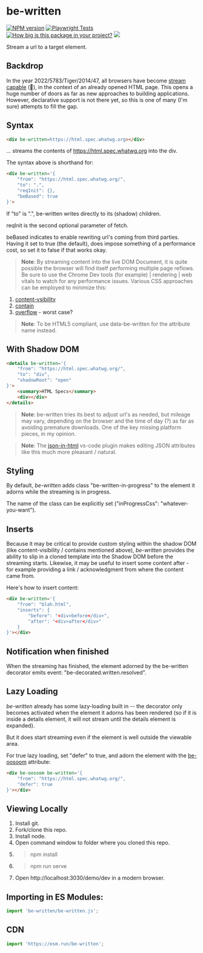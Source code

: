 # be-written

[![NPM version](https://badge.fury.io/js/be-written.png)](http://badge.fury.io/js/be-written)
[![Playwright Tests](https://github.com/bahrus/be-written/actions/workflows/CI.yml/badge.svg?branch=baseline)](https://github.com/bahrus/be-written/actions/workflows/CI.yml)
[![How big is this package in your project?](https://img.shields.io/bundlephobia/minzip/be-written?style=for-the-badge)](https://bundlephobia.com/result?p=be-written)
<img src="http://img.badgesize.io/https://cdn.jsdelivr.net/npm/be-written?compression=gzip">

Stream a url to a target element.

## Backdrop

In the year 2022/5783/Tiger/2014/47, all browsers have become [stream capable](https://caniuse.com/streams) (🎉), in the context of an already opened HTML page.  This opens a huge number of doors as far as new approaches to building applications.  However, declarative support is not there yet, so this is one of many (I'm sure) attempts to fill the gap.

## Syntax

```html
<div be-written=https://html.spec.whatwg.org></div>
```

... streams the contents of https://html.spec.whatwg.org into the div.

The syntax above is shorthand for:

```html
<div be-written='{
    "from": "https://html.spec.whatwg.org/",
    "to": ".",
    "reqInit": {},
    "beBased": true
}'>
```

If "to" is ".", be-written  writes directly to its (shadow) children.

reqInit is the second optional parameter of fetch.

beBased indicates to enable rewriting url's coming from third parties.  Having it set to true (the default), does impose something of a performance cost, so set it to false if that works okay.

> **Note**:   By streaming content into the live DOM Document, it is quite possible the browser will find itself performing multiple page reflows.  Be sure to use the Chrome Dev tools (for example) | rendering | web vitals to watch for any performance issues.  Various CSS approaches can be employed to minimize this:

1.  [content-vsibility](https://developer.mozilla.org/en-US/docs/Web/CSS/content-visibility)
2.  [contain](https://developer.mozilla.org/en-US/docs/Web/CSS/contain)
3.  [overflow](https://developer.mozilla.org/en-US/docs/Web/CSS/overflow) - worst case?

> **Note**:  To be HTML5 compliant, use data-be-written for the attribute name instead.


## With Shadow DOM

```html
<details be-written='{
    "from": "https://html.spec.whatwg.org/",
    "to": "div",
    "shadowRoot": "open"
}'>
    <summary>HTML Specs</summary>
    <div></div>
</details>
```

> **Note**:  be-written tries its best to adjust url's as needed, but mileage may vary, depending on the browser and the time of day (?) as far as avoiding premature downloads.  One of the key missing platform pieces, in my opinion.

> **Note**:  The [json-in-html](https://marketplace.visualstudio.com/items?itemName=andersonbruceb.json-in-html#:~:text=In%20addition%2C%20json-in-html%20supports%20editing%20json%20within%20html,which%20often%20make%20heavy%20use%20of%20JSON-serialized%20attributes.) vs-code plugin makes editing JSON attributes like this much more pleasant / natural.

## Styling

By default, *be-written* adds class "be-written-in-progress" to the element it adorns while the streaming is in progress.

The name of the class can be explicitly set ("inProgressCss": "whatever-you-want").

## Inserts

Because it may be critical to provide custom styling within the shadow DOM (like content-visibility / contains mentioned above), *be-written* provides the ability to slip in a cloned template into the Shadow DOM before the streaming starts.  Likewise, it may be useful to insert some content after - for example providing a link / acknowledgment from where the content came from.

Here's how to insert content:

```html
<div be-written='{
    "from": "blah.html",
    "inserts": {
        "before": "<div>before</div>",
        "after": "<div>after</div>"
    }
}'></div>
```

## Notification when finished

When the streaming has finished, the element adorned by the be-written decorator emits event: "be-decorated.written.resolved".

## Lazy Loading

*be-written* already has some lazy-loading built in -- the decorator only becomes activated when the element it adorns has been rendered (so if it is inside a details element, it will not stream until the details element is expanded).

But it does start streaming even if the element is well outside the viewable area.

For true lazy loading, set "defer" to true, and adorn the element with the [be-oosoom](https://github.com/bahrus/be-oosoom) attribute:

```html
<div be-oosoom be-written='{
    "from": "https://html.spec.whatwg.org/",
    "defer": true
}'></div>
```

## Viewing Locally

1.  Install git.
2.  Fork/clone this repo.
3.  Install node.
4.  Open command window to folder where you cloned this repo.
5.  > npm install
6.  > npm run serve
7.  Open http://localhost:3030/demo/dev in a modern browser.

## Importing in ES Modules:

```JavaScript
import 'be-written/be-written.js';
```

## CDN

```JavaScript
import 'https://esm.run/be-written';

```

